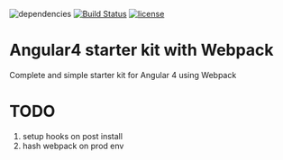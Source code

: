![dependencies](https://david-dm.org/nureynisow/ng4-kiss-starter.svg)
[![Build Status](https://circleci.com/gh/nureynisow/ng4-kiss-starter.svg?style=shield)](https://circleci.com/gh/nureynisow/ng4-kiss-starter)
[![license](https://img.shields.io/github/license/nureynisow/ng4-kiss-starter.svg)](https://github.com/nureynisow/ng4-kiss-starter/blob/master/LICENSE)
# Angular4 starter kit with Webpack
Complete and simple starter kit for Angular 4 using Webpack
# TODO 
1. setup hooks on post install
2. hash webpack on prod env
